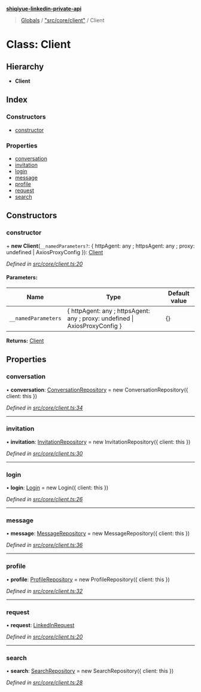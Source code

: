 **[shiqiyue-linkedin-private-api](../README.md)**

> [Globals](../globals.md) / ["src/core/client"](../modules/_src_core_client_.md) / Client

# Class: Client

## Hierarchy

* **Client**

## Index

### Constructors

* [constructor](_src_core_client_.client.md#constructor)

### Properties

* [conversation](_src_core_client_.client.md#conversation)
* [invitation](_src_core_client_.client.md#invitation)
* [login](_src_core_client_.client.md#login)
* [message](_src_core_client_.client.md#message)
* [profile](_src_core_client_.client.md#profile)
* [request](_src_core_client_.client.md#request)
* [search](_src_core_client_.client.md#search)

## Constructors

### constructor

\+ **new Client**(`__namedParameters?`: { httpAgent: any ; httpsAgent: any ; proxy: undefined \| AxiosProxyConfig  }): [Client](_src_core_client_.client.md)

*Defined in [src/core/client.ts:20](https://github.com/eilonmore/linkedin-private-api/blob/20fd7f3/src/core/client.ts#L20)*

#### Parameters:

Name | Type | Default value |
------ | ------ | ------ |
`__namedParameters` | { httpAgent: any ; httpsAgent: any ; proxy: undefined \| AxiosProxyConfig  } | {} |

**Returns:** [Client](_src_core_client_.client.md)

## Properties

### conversation

•  **conversation**: [ConversationRepository](_src_repositories_conversation_repository_.conversationrepository.md) = new ConversationRepository({ client: this })

*Defined in [src/core/client.ts:34](https://github.com/eilonmore/linkedin-private-api/blob/20fd7f3/src/core/client.ts#L34)*

___

### invitation

•  **invitation**: [InvitationRepository](_src_repositories_invitation_repository_.invitationrepository.md) = new InvitationRepository({ client: this })

*Defined in [src/core/client.ts:30](https://github.com/eilonmore/linkedin-private-api/blob/20fd7f3/src/core/client.ts#L30)*

___

### login

•  **login**: [Login](_src_core_login_.login.md) = new Login({ client: this })

*Defined in [src/core/client.ts:26](https://github.com/eilonmore/linkedin-private-api/blob/20fd7f3/src/core/client.ts#L26)*

___

### message

•  **message**: [MessageRepository](_src_repositories_message_repository_.messagerepository.md) = new MessageRepository({ client: this })

*Defined in [src/core/client.ts:36](https://github.com/eilonmore/linkedin-private-api/blob/20fd7f3/src/core/client.ts#L36)*

___

### profile

•  **profile**: [ProfileRepository](_src_repositories_profile_repository_.profilerepository.md) = new ProfileRepository({ client: this })

*Defined in [src/core/client.ts:32](https://github.com/eilonmore/linkedin-private-api/blob/20fd7f3/src/core/client.ts#L32)*

___

### request

•  **request**: [LinkedInRequest](_src_core_linkedin_request_.linkedinrequest.md)

*Defined in [src/core/client.ts:20](https://github.com/eilonmore/linkedin-private-api/blob/20fd7f3/src/core/client.ts#L20)*

___

### search

•  **search**: [SearchRepository](_src_repositories_search_repository_.searchrepository.md) = new SearchRepository({ client: this })

*Defined in [src/core/client.ts:28](https://github.com/eilonmore/linkedin-private-api/blob/20fd7f3/src/core/client.ts#L28)*
